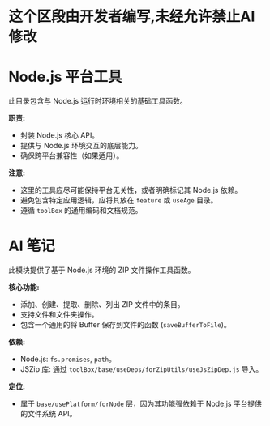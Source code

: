 # 这个区段由开发者编写,未经允许禁止AI修改

# Node.js 平台工具

此目录包含与 Node.js 运行时环境相关的基础工具函数。

**职责:**
*   封装 Node.js 核心 API。
*   提供与 Node.js 环境交互的底层能力。
*   确保跨平台兼容性（如果适用）。

**注意:**
*   这里的工具应尽可能保持平台无关性，或者明确标记其 Node.js 依赖。
*   避免包含特定应用逻辑，应将其放在 `feature` 或 `useAge` 目录。
*   遵循 `toolBox` 的通用编码和文档规范。

# AI 笔记

此模块提供了基于 Node.js 环境的 ZIP 文件操作工具函数。

**核心功能:**
-   添加、创建、提取、删除、列出 ZIP 文件中的条目。
-   支持文件和文件夹操作。
-   包含一个通用的将 Buffer 保存到文件的函数 (`saveBufferToFile`)。

**依赖:**
-   Node.js: `fs.promises`, `path`。
-   JSZip 库: 通过 `toolBox/base/useDeps/forZipUtils/useJsZipDep.js` 导入。

**定位:**
-   属于 `base/usePlatform/forNode` 层，因为其功能强依赖于 Node.js 平台提供的文件系统 API。 